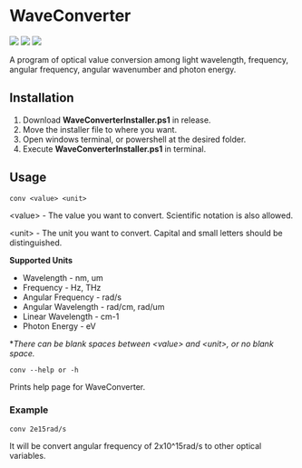 # WaveConverter
<img src="https://img.shields.io/badge/Windows-0078D4?style=for-the-badge&logo=windows&logoColor=white">
<img src="https://img.shields.io/badge/.Net-512BD4?style=for-the-badge&logo=dotnet&logoColor=white">
<img src="https://img.shields.io/badge/CSharp-239120?style=for-the-badge&logo=csharp&logoColor=white">

A program of optical value conversion among light wavelength, frequency, angular frequency, angular wavenumber and photon energy.

## Installation

1. Download **WaveConverterInstaller.ps1** in release.
2. Move the installer file to where you want.
3. Open windows terminal, or powershell at the desired folder.
4. Execute **WaveConverterInstaller.ps1** in terminal.

## Usage

`conv <value> <unit>`

\<value\> - The value you want to convert. Scientific notation is also allowed.

\<unit\> - The unit you want to convert. Capital and small letters should be distinguished.

**Supported Units**

- Wavelength - nm, um 
- Frequency - Hz, THz
- Angular Frequency - rad/s
- Angular Wavelength - rad/cm, rad/um
- Linear Wavelength - cm-1
- Photon Energy - eV

**There can be blank spaces between \<value\> and \<unit\>, or no blank space.*

`conv --help or -h`

Prints help page for WaveConverter.

### Example

`conv 2e15rad/s`

It will be convert angular frequency of 2x10^15rad/s to other optical variables.

